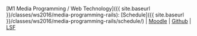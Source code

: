 [M1 Media Programming / Web Technology]({{ site.baseurl }}/classes/ws2016/media-programming-rails):
 [Schedule]({{ site.baseurl }}/classes/ws2016/media-programming-rails/schedule/)
| [Moodle](https://moodle.htw-berlin.de/course/view.php?id=11772)
| [Github](https://github.com/media-programming-rails)
| [LSF](https://lsf.htw-berlin.de/qisserver/rds?state=wsearchv&search=2&veranstaltung.veranstid=120088)
